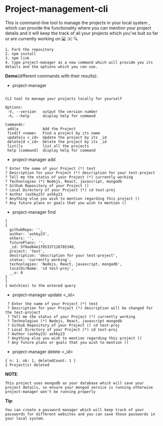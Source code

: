 # Project-management-cli
This is command-line tool to manage the projects in your local system , which can provide the functionality where you can mention your project details and it will keep the track of all your projects which you've buit so far or are currently working on.:computer: :envelope: :mag:

```
1. Fork the repository
2. npm install
3. npm link
4. type project-manager as a new command which will provide you its details and the options which you can use.
```
**Demo**(different commands with their results):
  - project-manager
 ``` Usage: project-manager [options] [command]

CLI tool to manage your projects locally for yourself

Options:
  -V, --version   output the version number
  -h, --help      display help for command

Commands:
  add|a           Add the Project
  find|f <name>   Find a project by its name
  update|u <_id>  Update the project by its _id
  delete|d <_id>  Delete the project by its _id
  list|ls         list all the projects
  help [command]  display help for command
```
  - project-manager add
  ```
  ? Enter the name of your Project (*) test
  ? Description for your Project (*) description for your test-project
  ? Tell me the status of your Project (*) currently working
  ? Technologies (*) Nodejs, React, javascript, mongodb
  ? Github Repository of your Project () 
  ? Local Directory of your Project (*) cd test-proj
  ? Author (ashky23) ashky23
  ? Anything else you wish to mention regarding this project () 
  ? Any future plans or goals that you wish to mention () 
```
  - project-manager find <project-name>
  ```
  [
  {
    githubRepo: '',
    author: 'ashky23',
    others: '',
    futurePlans: '',
    _id: 5f0ad64e1f05337128785340,
    project: 'test',
    description: 'description for your test-project',
    status: 'currently working',
    technologies: 'Nodejs, React, javascript, mongodb',
    localDirName: 'cd test-proj',
    __v: 0
  }
  ]
1 match(es) to the entered query
```
- project-manager update <_id>
 ```
  ? Enter the name of your Project (*) test
  ? Description for your Project (*) description will be changed for the test-project
  ? Tell me the status of your Project (*) currently working
  ? Technologies (*) Nodejs, React, javascript mongodb
  ? Github Repository of your Project () cd test-proj
  ? Local Directory of your Project (*) cd test-proj
  ? Author (ashky23) ashky23
  ? Anything else you wish to mention regarding this project () 
  ? Any future plans or goals that you wish to mention () 
```
  - project-manager delete <_id>
  ```
  { n: 1, ok: 1, deletedCount: 1 }
1 Project(s) deleted
```
  
 **NOTE**:
 ``` 
 This project uses mongodb as your database which will save your project details, so ensure your mongod service is running otherwise project-manager won't be running properly
 ```
  
 **Tip**:
 ```
 You can create a password manager which will keep track of your passwords for different websites and you can save those passwords in your local system.
 ```
  
